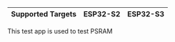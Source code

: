 | Supported Targets | ESP32-S2 | ESP32-S3 |
| ----------------- | -------- | -------- |

This test app is used to test PSRAM

